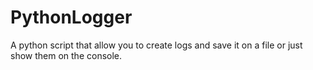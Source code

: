 # PythonLogger
A python script that allow you to create logs and save it on a file or just show them on the console.
